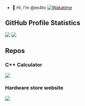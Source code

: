 - 👋 Hi, I’m @ex4to
[![Wakatime](https://wakatime.com/badge/user/210196ad-e1cb-4b4b-b4ae-3a0738bc65d1.svg)](https://wakatime.com/@210196ad-e1cb-4b4b-b4ae-3a0738bc65d1) 

## GitHub Profile Statistics


<img src="https://github-readme-stats.vercel.app/api?username=ex4to&show_icons=true&theme=merko" />
<img src="https://github-readme-stats.vercel.app/api/top-langs/?username=ex4to&layout=compact" />

## Repos

### C++ Calculator

<img src="https://github-readme-stats.vercel.app/api/pin/?username=ex4to&repo=DiVea" />

### Hardware store website
<img src="https://github-readme-stats.vercel.app/api/pin/?username=ex4to&repo=novakt" />
